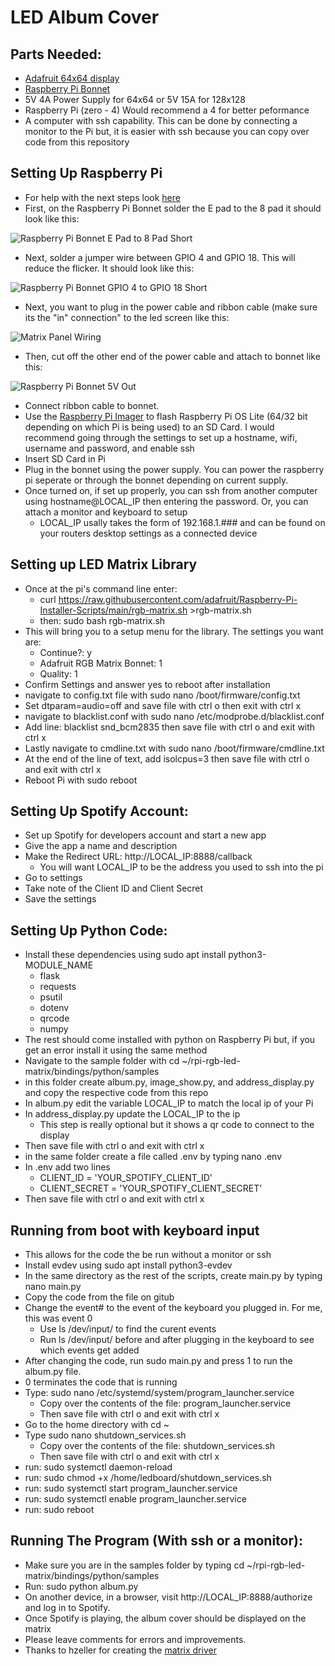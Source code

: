 # LED Album Cover
## Parts Needed:
- [Adafruit 64x64 display](https://www.adafruit.com/product/5362)
- [Raspberry Pi Bonnet](https://www.adafruit.com/product/3211)
- 5V 4A Power Supply for 64x64 or 5V 15A for 128x128
- Raspberry Pi (zero - 4) Would recommend a 4 for better peformance 
- A computer with ssh capability. This can be done by connecting a monitor to the Pi but, it is easier with ssh because you can copy over code from this repository
## Setting Up Raspberry Pi
- For help with the next steps look [here](https://learn.adafruit.com/adafruit-rgb-matrix-plus-real-time-clock-hat-for-raspberry-pi/driving-matrices)
- First, on the Raspberry Pi Bonnet solder the E pad to the 8 pad it should look like this:

  
![Raspberry Pi Bonnet E Pad to 8 Pad Short](/images/E8_Short.jpg)


- Next, solder a jumper wire between GPIO 4 and GPIO 18. This will reduce the flicker. It should look like this:

  
![Raspberry Pi Bonnet GPIO 4 to GPIO 18 Short](/images/GPIO_Short.jpg)


- Next, you want to plug in the power cable and ribbon cable (make sure its the "in" connection" to the led screen like this:


![Matrix Panel Wiring](/images/Panel_Wires.jpg)


- Then, cut off the other end of the power cable and attach to bonnet like this:

  
![Raspberry Pi Bonnet 5V Out](/images/5V_Out.jpg)


- Connect ribbon cable to bonnet.
- Use the [Raspberry Pi Imager](https://www.raspberrypi.com/software/) to flash Raspberry Pi OS Lite (64/32 bit depending on which Pi is being used) to an SD Card. I would recommend going through the settings to set up a hostname, wifi, username and password, and enable ssh
- Insert SD Card in Pi
- Plug in the bonnet using the power supply. You can power the raspberry pi seperate or through the bonnet depending on current supply.
- Once turned on, if set up properly, you can ssh from another computer using hostname@LOCAL_IP then entering the password. Or, you can attach a monitor and keyboard to setup
  - LOCAL_IP usally takes the form of 192.168.1.### and can be found on your routers desktop settings as a connected device

## Setting up LED Matrix Library
- Once at the pi's command line enter:
  - curl https://raw.githubusercontent.com/adafruit/Raspberry-Pi-Installer-Scripts/main/rgb-matrix.sh >rgb-matrix.sh
  - then: sudo bash rgb-matrix.sh
- This will bring you to a setup menu for the library. The settings you want are:
  - Continue?: y
  - Adafruit RGB Matrix Bonnet: 1
  - Quality: 1
- Confirm Settings and answer yes to reboot after installation
- navigate to config.txt file with sudo nano /boot/firmware/config.txt
- Set dtparam=audio=off and save file with ctrl o then exit with ctrl x
- navigate to blacklist.conf with sudo nano /etc/modprobe.d/blacklist.conf
- Add line: blacklist snd_bcm2835 then save file with ctrl o and exit with ctrl x
- Lastly navigate to cmdline.txt with sudo nano /boot/firmware/cmdline.txt
- At the end of the line of text, add isolcpus=3 then save file with ctrl o and exit with ctrl x
- Reboot Pi with sudo reboot

## Setting Up Spotify Account:
- Set up Spotify for developers account and start a new app
- Give the app a name and description
- Make the Redirect URL: http://LOCAL_IP:8888/callback
  - You will want LOCAL_IP to be the address you used to ssh into the pi
- Go to settings
- Take note of the Client ID and Client Secret
- Save the settings

## Setting Up Python Code:
- Install these dependencies using sudo apt install python3-MODULE_NAME
  - flask
  - requests
  - psutil
  - dotenv
  - qrcode
  - numpy
- The rest should come installed with python on Raspberry Pi but, if you get an error install it using the same method
- Navigate to the sample folder with cd ~/rpi-rgb-led-matrix/bindings/python/samples
- in this folder create album.py, image_show.py, and address_display.py and copy the respective code from this repo
- In album.py edit the variable LOCAL_IP to match the local ip of your Pi
- In address_display.py update the LOCAL_IP to the ip 
  - This step is really optional but it shows a qr code to connect to the display
- Then save file with ctrl o and exit with ctrl x
- in the same folder create a file called .env by typing nano .env
- In .env add two lines
  - CLIENT_ID = 'YOUR_SPOTIFY_CLIENT_ID'
  - CLIENT_SECRET = 'YOUR_SPOTIFY_CLIENT_SECRET'
- Then save file with ctrl o and exit with ctrl x

## Running from boot with keyboard input 
- This allows for the code the be run without a monitor or ssh
- Install evdev using sudo apt install python3-evdev
- In the same directory as the rest of the scripts, create main.py by typing nano main.py
- Copy the code from the file on gitub
- Change the event# to the event of the keyboard you plugged in. For me, this was event 0
  - Use ls /dev/input/ to find the curent events
  - Run ls /dev/input/ before and after plugging in the keyboard to see which events get added
- After changing the code, run sudo main.py and press 1 to run the album.py file.
- 0 terminates the code that is running
- Type: sudo nano /etc/systemd/system/program_launcher.service
  - Copy over the contents of the file: program_launcher.service
  - Then save file with ctrl o and exit with ctrl x
- Go to the home directory with cd ~
- Type sudo nano shutdown_services.sh
  - Copy over the contents of the file: shutdown_services.sh
  - Then save file with ctrl o and exit with ctrl x
- run: sudo systemctl daemon-reload
- run: sudo chmod +x /home/ledboard/shutdown_services.sh
- run: sudo systemctl start program_launcher.service
- run: sudo systemctl enable program_launcher.service
- run: sudo reboot
## Running The Program (With ssh or a monitor):
- Make sure you are in the samples folder by typing cd ~/rpi-rgb-led-matrix/bindings/python/samples
- Run: sudo python album.py
- On another device, in a browser, visit http://LOCAL_IP:8888/authorize and log in to Spotify.
- Once Spotify is playing, the album cover should be displayed on the matrix
- Please leave comments for errors and improvements.
- Thanks to hzeller for creating the [matrix driver](https://github.com/hzeller/rpi-rgb-led-matrix)

